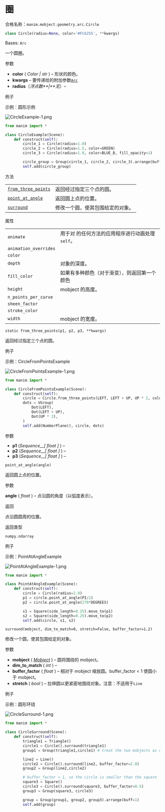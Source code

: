 # 圈

合格名称：`manim.mobject.geometry.arc.Circle`

```py
class Circle(radius=None, color='#FC6255', **kwargs)
```

Bases: `Arc`

一个圆圈。

参数

- **color** ( _Color_ _|_ _str_ ) – 形状的颜色。
- **kwargs** – 要传递给的附加参数[`Arc`](manim.mobject.geometry.arc.Arc.html#manim.mobject.geometry.arc.Arc "manim.mobject.geometry.arc.Arc")
- **radius**（_浮点数**|**无_）–

例子

示例：圆形示例

![CircleExample-1.png](../../static/CircleExample-1.png)

```py
from manim import *

class CircleExample(Scene):
    def construct(self):
        circle_1 = Circle(radius=1.0)
        circle_2 = Circle(radius=1.5, color=GREEN)
        circle_3 = Circle(radius=1.0, color=BLUE_B, fill_opacity=1)

        circle_group = Group(circle_1, circle_2, circle_3).arrange(buff=1)
        self.add(circle_group)
```

方法

|||
|-|-|
[`from_three_points`]()|返回经过指定三个点的圆。
[`point_at_angle`]()|返回圆上点的位置。
[`surround`]()|修改一个圆，使其包围给定的对象。


属性

|||
|-|-|
`animate`|用于对 的任何方法的应用程序进行动画处理`self`。
`animation_overrides`|
`color`|
`depth`|对象的深度。
`fill_color`|如果有多种颜色（对于渐变），则返回第一个颜色
`height`|mobject 的高度。
`n_points_per_curve`|
`sheen_factor`|
`stroke_color`|
`width`|mobject 的宽度。


`static from_three_points(p1, p2, p3, **kwargs)`

返回经过指定三个点的圆。

例子

示例：CircleFromPointsExample

![CircleFromPointsExample-1.png](../../static/CircleFromPointsExample-1.png)

```py
from manim import *

class CircleFromPointsExample(Scene):
    def construct(self):
        circle = Circle.from_three_points(LEFT, LEFT + UP, UP * 2, color=RED)
        dots = VGroup(
            Dot(LEFT),
            Dot(LEFT + UP),
            Dot(UP * 2),
        )
        self.add(NumberPlane(), circle, dots)
```

参数

- **p1** (_Sequence\_\_\[_ _float_ _\]_ ) –
- **p2** (_Sequence\_\_\[_ _float_ _\]_ ) –
- **p3** (_Sequence\_\_\[_ _float_ _\]_ ) –

`point_at_angle(angle)`

返回圆上点的位置。

参数

**angle** ( _float_ ) – 点沿圆的角度（以弧度表示）。

返回

点沿圆圆周的位置。

返回类型

`numpy.ndarray`

例子

示例：PointAtAngleExample

![PointAtAngleExample-1.png](../../static/PointAtAngleExample-1.png)

```py
from manim import *

class PointAtAngleExample(Scene):
    def construct(self):
        circle = Circle(radius=2.0)
        p1 = circle.point_at_angle(PI/2)
        p2 = circle.point_at_angle(270*DEGREES)

        s1 = Square(side_length=0.25).move_to(p1)
        s2 = Square(side_length=0.25).move_to(p2)
        self.add(circle, s1, s2)
```

`surround(mobject, dim_to_match=0, stretch=False, buffer_factor=1.2)`

修改一个圆，使其包围给定的对象。

参数

- **mobject** ( [_Mobject_]() ) – 圆将围绕的 mobject。
- **dim_to_match** ( _int_ ) –
- **buffer_factor** ( _float_ ) – 相对于 mobject 缩放圆。buffer_factor < 1 使圆小于 mobject。
- **stretch** ( _bool_ ) – 拉伸圆以更紧密地围绕对象。注意：不适用于`Line`

例子

示例：圆形环绕

![CircleSurround-1.png](../../static/CircleSurround-1.png)

```py
from manim import *

class CircleSurround(Scene):
    def construct(self):
        triangle1 = Triangle()
        circle1 = Circle().surround(triangle1)
        group1 = Group(triangle1,circle1) # treat the two mobjects as one

        line2 = Line()
        circle2 = Circle().surround(line2, buffer_factor=2.0)
        group2 = Group(line2,circle2)

        # buffer_factor < 1, so the circle is smaller than the square
        square3 = Square()
        circle3 = Circle().surround(square3, buffer_factor=0.5)
        group3 = Group(square3, circle3)

        group = Group(group1, group2, group3).arrange(buff=1)
        self.add(group)
```
